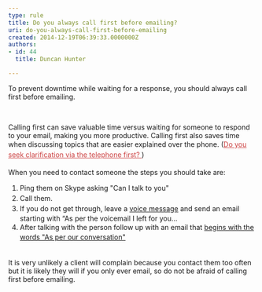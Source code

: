 ```yaml
---
type: rule
title: Do you always call first before emailing?
uri: do-you-always-call-first-before-emailing
created: 2014-12-19T06:39:33.0000000Z
authors:
- id: 44
  title: Duncan Hunter

---
```




<span class='intro'> ​​​To prevent downtime while&#160;waiting for a response, you should always call first before emailing. </span>

<p>​</p><p>Calling first can save valuable time versus waiting&#160;for someone to respond to your email, making you more productive. Calling first also&#160;saves time when discussing topics that are easier explained over the phone.&#160;​(<a href="/do-you-seek-clarification-via-the-telephone-first" style="color&#58;#cc4141;border-bottom-color&#58;#cc4141;line-height&#58;20.7999992370605px;">Do you seek clarification via the telephone first?&#160;​</a><span style="line-height&#58;20.7999992370605px;">​</span>)<br><br>When you need to contact someone&#160;the steps you should take are&#58;</p><p></p><ol><li><span style="line-height&#58;20.7999992370605px;">​Ping them on Skype asking &quot;Can I talk to&#160;you&quot;</span><br></li><li><span style="line-height&#58;20.7999992370605px;">Call them.&#160;</span></li><li><span style="line-height&#58;20.7999992370605px;"></span><span style="line-height&#58;20.7999992370605px;">If you do not get through, leave a&#160;<a href="/do-you-use-voice-recordings-when-appropriate">voice&#160;message​</a>​ and send an email starting with “As per the voicemail I left for you…​</span><br></li><li><span style="line-height&#58;20.7999992370605px;">After talking with the person&#160;follow up with an email that </span><a href="/do-you-send-＂as-per-our-conversation＂-emails" style="line-height&#58;20.7999992370605px;">begins with the words &quot;As per our conversation&quot;​</a><br></li></ol><p><span style="line-height&#58;20.7999992370605px;"><span style="line-height&#58;21px;">​<br></span></span>​It is very unlikely a client will complain because&#160;you contact them too often but it is likely they will if you only ever email, so do not be afraid of calling first before emailing.&#160;</p><div><span style="line-height&#58;21px;"><br></span></div>


